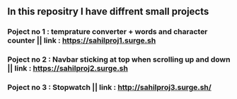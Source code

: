 ## In this repositry I have diffrent small projects
### Poject no 1 : temprature converter + words and character counter || link : https://sahilproj1.surge.sh

### Poject no 2 : Navbar sticking at top when scrolling up and down  || link : https://sahilproj2.surge.sh

### Poject no 3 : Stopwatch   || link : http://sahilproj3.surge.sh/
